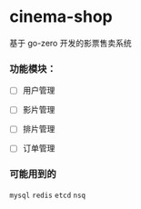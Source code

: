 # cinema-shop

基于 go-zero 开发的影票售卖系统



### 功能模块：

- [ ] 用户管理

- [ ] 影片管理

- [ ] 排片管理

- [ ] 订单管理



### 可能用到的

 `mysql`  `redis`  `etcd` `nsq`
